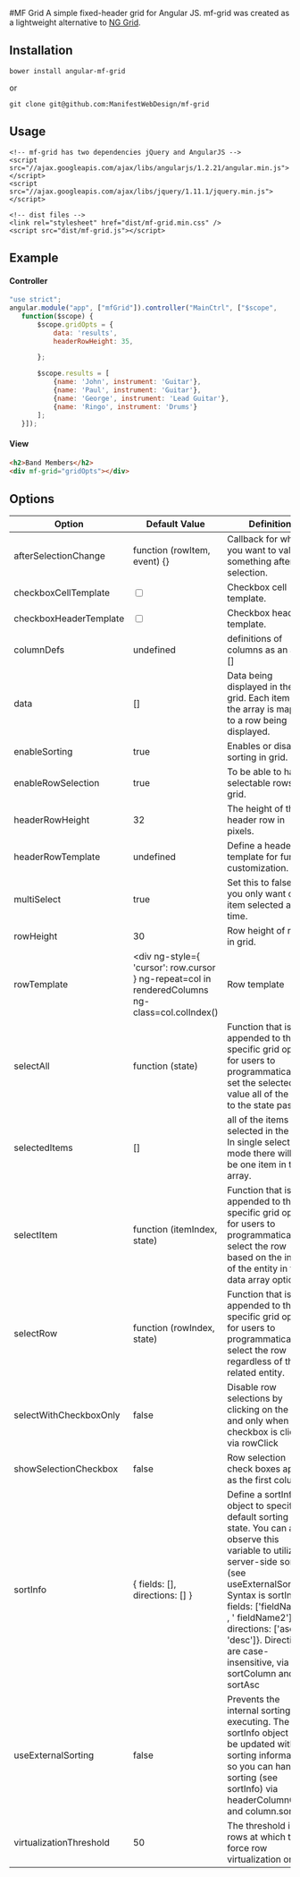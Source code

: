 #MF Grid
A simple fixed-header grid for Angular JS. mf-grid was created as a lightweight alternative to [NG Grid](http://angular-ui.github.io/ng-grid/).


## Installation
```bower install angular-mf-grid```

or

```git clone git@github.com:ManifestWebDesign/mf-grid```

## Usage
```
<!-- mf-grid has two dependencies jQuery and AngularJS -->
<script src="//ajax.googleapis.com/ajax/libs/angularjs/1.2.21/angular.min.js"></script>
<script src="//ajax.googleapis.com/ajax/libs/jquery/1.11.1/jquery.min.js"></script>

<!-- dist files -->
<link rel="stylesheet" href="dist/mf-grid.min.css" />
<script src="dist/mf-grid.js"></script>
```

## Example

#### Controller
 ```javascript
"use strict";
angular.module("app", ["mfGrid"]).controller("MainCtrl", ["$scope",
	function($scope) {
		$scope.gridOpts = {
			data: 'results',
			headerRowHeight: 35,

		};

		$scope.results = [
			{name: 'John', instrument: 'Guitar'},
			{name: 'Paul', instrument: 'Guitar'},
			{name: 'George', instrument: 'Lead Guitar'},
			{name: 'Ringo', instrument: 'Drums'}
		];
	}]);
```

#### View
 ```html
<h2>Band Members</h2>
<div mf-grid="gridOpts"></div>
```

## Options

Option |  Default Value | Definition
------ | -------------- | ---------
afterSelectionChange | function (rowItem, event) {} | Callback for when you want to validate something after selection.
checkboxCellTemplate | <div class=ngSelectionCell><input tabindex=-1 class=ngSelectionCheckbox type=checkbox ng-checked=row.selected /></div> | Checkbox cell template.
checkboxHeaderTemplate | <input class=ngSelectionHeader type=checkbox ng-show=multiSelect ng-model=allSelected ng-change=toggleSelectAll(allSelected)/> | Checkbox header template.
columnDefs | undefined | definitions of columns as an array [] |  if not defines columns are auto-generated.
data | [] | Data being displayed in the grid. Each item in the array is mapped to a row being displayed.
enableSorting | true | Enables or disables sorting in grid.
enableRowSelection | true | To be able to have selectable rows in grid.
headerRowHeight | 32 | The height of the header row in pixels.
headerRowTemplate | undefined | Define a header row template for further customization.
multiSelect | true | Set this to false if you only want one item selected at a time.
rowHeight | 30 | Row height of rows in grid.
rowTemplate | <div ng-style={ 'cursor': row.cursor } ng-repeat=col in renderedColumns ng-class=col.colIndex() | Row template
selectAll | function (state) | Function that is appended to the specific grid options for users to programmatically set the selected value all of the rows to the state passed. | Yes=ngCell {{col.cellClass}}><div class=ngVerticalBar ng-style={height: rowHeight} ng-class={ ngVerticalBarVisible: !$last }>&nbsp;</div><div ng-cell></div></div> | Define a row Template to customize output.
selectedItems | [] | all of the items selected in the grid. In single select mode there will only be one item in the array.
selectItem | function (itemIndex, state) | Function that is appended to the specific grid options for users to programmatically select the row based on the index of the entity in the data array option.
selectRow | function (rowIndex, state) | Function that is appended to the specific grid options for users to programmatically select the row regardless of the related entity.
selectWithCheckboxOnly | false | Disable row selections by clicking on the row and only when the checkbox is clicked via rowClick
showSelectionCheckbox | false | Row selection check boxes appear as the first column.
sortInfo | { fields: [], directions: [] } | Define a sortInfo object to specify a default sorting state. You can also observe this variable to utilize server-side sorting (see useExternalSorting). Syntax is sortInfo: { fields: ['fieldName1' , ' fieldName2'], directions: ['asc', 'desc']}. Directions are case-insensitive, via sortColumn and sortAsc
useExternalSorting | false | Prevents the internal sorting from executing. The sortInfo object will be updated with the sorting information so you can handle sorting (see sortInfo) via headerColumnClick and column.sortFn
virtualizationThreshold | 50 | The threshold in rows at which to force row virtualization on.